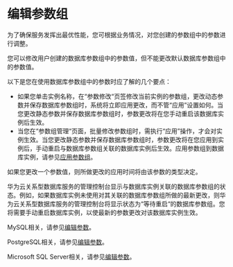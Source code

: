 # 编辑参数组<a name="TOPIC_0142028314"></a>

为了确保服务发挥出最优性能，您可根据业务情况，对您创建的参数组中的参数进行调整。

您可以修改用户创建的数据库参数组中的参数值，但不能更改默认数据库参数组中的参数值。

以下是您在使用数据库参数组中的参数时应了解的几个要点：

-   如果您单击实例名称，在“参数修改“页签修改当前实例的参数组，更改动态参数并保存数据库参数组时，系统将立即应用更改，而不管“应用”设置如何。当您更改静态参数并保存数据库参数组时，参数更改将在您手动重启该数据库实例后生效。
-   当您在“参数组管理“页面，批量修改参数组时，需执行“应用”操作，才会对实例生效。当您更改静态参数并保存数据库参数组时，参数更改将在您应用到实例后，手动重启与数据库参数组关联的数据库实例后生效。应用参数组到数据库实例，请参见[应用参数组](应用参数组.md)。

如果您更改一个参数值，则所做更改的应用时间将由该参数的类型决定。

华为云关系型数据库服务的管理控制台显示与数据库实例关联的数据库参数组的状态。例如，如果数据库实例未使用对其关联的数据库参数组所做的最新更改，则华为云关系型数据库服务的管理控制台将显示状态为“等待重启“的数据库参数组。您将需要手动重启数据库实例，以使最新的参数更改对该数据库实例生效。

MySQL相关，请参见[编辑参数](编辑参数.md)。

PostgreSQL相关，请参见[编辑参数](编辑参数-6.md)。

Microsoft SQL Server相关，请参见[编辑参数](编辑参数-15.md)。


